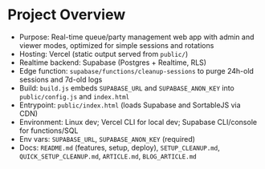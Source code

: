 # Project Overview

- Purpose: Real-time queue/party management web app with admin and viewer modes, optimized for simple sessions and rotations
- Hosting: Vercel (static output served from `public/`)
- Realtime backend: Supabase (Postgres + Realtime, RLS)
- Edge function: `supabase/functions/cleanup-sessions` to purge 24h-old sessions and 7d-old logs
- Build: `build.js` embeds `SUPABASE_URL` and `SUPABASE_ANON_KEY` into `public/config.js` and `index.html`
- Entrypoint: `public/index.html` (loads Supabase and SortableJS via CDN)
- Environment: Linux dev; Vercel CLI for local dev; Supabase CLI/console for functions/SQL
- Env vars: `SUPABASE_URL`, `SUPABASE_ANON_KEY` (required)
- Docs: `README.md` (features, setup, deploy), `SETUP_CLEANUP.md`, `QUICK_SETUP_CLEANUP.md`, `ARTICLE.md`, `BLOG_ARTICLE.md`